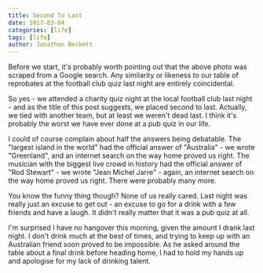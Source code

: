 ```yaml
---
title: Second To Last
date: 2017-03-04
categories: [life]
tags: [life]
author: Jonathan Beckett
---
```


Before we start, it's probably worth pointing out that the above photo was scraped from a Google search. Any similarity or likeness to our table of reprobates at the football club quiz last night are entirely coincidental.

So yes - we attended a charity quiz night at the local football club last night - and as the title of this post suggests, we placed second to last. Actually, we tied with another team, but at least we weren't dead last. I think it's probably the worst we have ever done at a pub quiz in our life.

I could of course complain about half the answers being debatable. The "largest island in the world" had the official answer of "Australia" - we wrote "Greenland", and an internet search on the way home proved us right. The musician with the biggest live crowd in history had the official answer of "Rod Stewart" - we wrote "Jean Michel Jarre" - again, an internet search on the way home proved us right. There were probably many more.

You know the funny thing though? None of us really cared. Last night was really just an excuse to get out - an excuse to go for a drink with a few friends and have a laugh. It didn't really matter that it was a pub quiz at all.

I'm surprised I have no hangover this morning, given the amount I drank last night. I don't drink much at the best of times, and trying to keep up with an Australian friend soon proved to be impossible. As he asked around the table about a final drink before heading home, I had to hold my hands up and apologise for my lack of drinking talent.